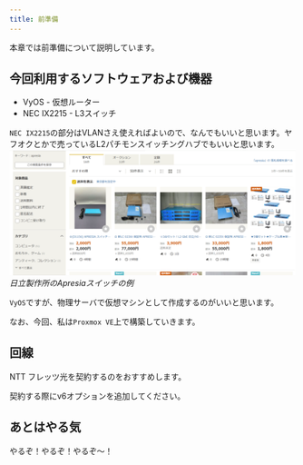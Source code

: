 ```yaml
---
title: 前準備
---
```


本章では前準備について説明しています。

## 今回利用するソフトウェアおよび機器
- VyOS - 仮想ルーター
- NEC IX2215 - L3スイッチ

`NEC IX2215`の部分はVLANさえ使えればよいので、なんでもいいと思います。ヤフオクとかで売っているL2パチモンスイッチングハブでもいいと思います。
![yafuoku](/images/image.png)
*日立製作所のApresiaスイッチの例*

`VyOS`ですが、物理サーバで仮想マシンとして作成するのがいいと思います。

なお、今回、私は`Proxmox VE`上で構築していきます。

## 回線
NTT フレッツ光を契約するのをおすすめします。

契約する際にv6オプションを追加してください。

## あとはやる気
やるぞ！やるぞ！やるぞ～！